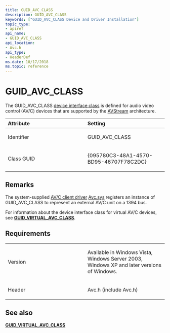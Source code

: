 ```yaml
---
title: GUID_AVC_CLASS
description: GUID_AVC_CLASS
keywords: ["GUID_AVC_CLASS Device and Driver Installation"]
topic_type:
- apiref
api_name:
- GUID_AVC_CLASS
api_location:
- Avc.h
api_type:
- HeaderDef
ms.date: 10/17/2018
ms.topic: reference
---
```


# GUID_AVC_CLASS


The GUID_AVC_CLASS [device interface class](./overview-of-device-interface-classes.md) is defined for audio video control (AV/C) devices that are supported by the [AVStream](../stream/avstream-overview.md) architecture.

<table>
<colgroup>
<col width="50%" />
<col width="50%" />
</colgroup>
<thead>
<tr class="header">
<th align="left">Attribute</th>
<th align="left">Setting</th>
</tr>
</thead>
<tbody>
<tr class="odd">
<td align="left"><p>Identifier</p></td>
<td align="left"><p>GUID_AVC_CLASS</p></td>
</tr>
<tr class="even">
<td align="left"><p>Class GUID</p></td>
<td align="left"><p>{095780C3-48A1-4570-BD95-46707F78C2DC}</p></td>
</tr>
</tbody>
</table>

 

## Remarks

The system-supplied [AV/C client driver](../stream/av-c-client-drivers2.md) [Avc.sys](../stream/using-avc-sys.md) registers an instance of GUID_AVC_CLASS to represent an external AV/C unit on a 1394 bus.

For information about the device interface class for virtual AV/C devices, see [**GUID_VIRTUAL_AVC_CLASS**](guid-virtual-avc-class.md).

## Requirements

<table>
<colgroup>
<col width="50%" />
<col width="50%" />
</colgroup>
<tbody>
<tr class="odd">
<td align="left"><p>Version</p></td>
<td align="left"><p>Available in Windows Vista, Windows Server 2003, Windows XP and later versions of Windows.</p></td>
</tr>
<tr class="even">
<td align="left"><p>Header</p></td>
<td align="left">Avc.h (include Avc.h)</td>
</tr>
</tbody>
</table>

## See also


[**GUID_VIRTUAL_AVC_CLASS**](guid-virtual-avc-class.md)

 

